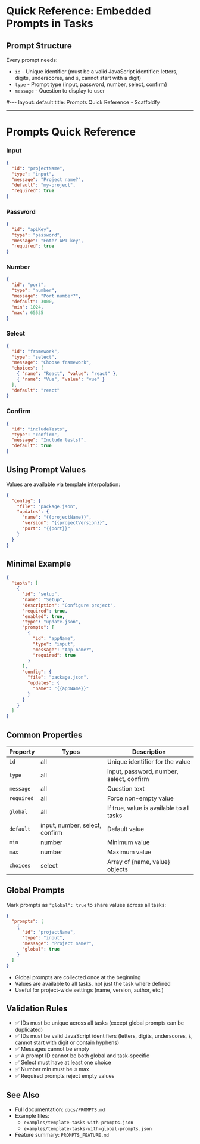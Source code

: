 # Quick Reference: Embedded Prompts in Tasks

## Prompt Structure

Every prompt needs:

- `id` - Unique identifier (must be a valid JavaScript identifier: letters, digits, underscores, and `$`, cannot start with a digit)
- `type` - Prompt type (input, password, number, select, confirm)
- `message` - Question to display to user

#---
layout: default
title: Prompts Quick Reference - Scaffoldfy

---

# Prompts Quick Reference

### Input

```json
{
  "id": "projectName",
  "type": "input",
  "message": "Project name?",
  "default": "my-project",
  "required": true
}
```

### Password

```json
{
  "id": "apiKey",
  "type": "password",
  "message": "Enter API key",
  "required": true
}
```

### Number

```json
{
  "id": "port",
  "type": "number",
  "message": "Port number?",
  "default": 3000,
  "min": 1024,
  "max": 65535
}
```

### Select

```json
{
  "id": "framework",
  "type": "select",
  "message": "Choose framework",
  "choices": [
    { "name": "React", "value": "react" },
    { "name": "Vue", "value": "vue" }
  ],
  "default": "react"
}
```

### Confirm

```json
{
  "id": "includeTests",
  "type": "confirm",
  "message": "Include tests?",
  "default": true
}
```

## Using Prompt Values

Values are available via template interpolation:

```json
{
  "config": {
    "file": "package.json",
    "updates": {
      "name": "{{projectName}}",
      "version": "{{projectVersion}}",
      "port": "{{port}}"
    }
  }
}
```

## Minimal Example

```json
{
  "tasks": [
    {
      "id": "setup",
      "name": "Setup",
      "description": "Configure project",
      "required": true,
      "enabled": true,
      "type": "update-json",
      "prompts": [
        {
          "id": "appName",
          "type": "input",
          "message": "App name?",
          "required": true
        }
      ],
      "config": {
        "file": "package.json",
        "updates": {
          "name": "{{appName}}"
        }
      }
    }
  ]
}
```

## Common Properties

| Property   | Types                          | Description                              |
| ---------- | ------------------------------ | ---------------------------------------- |
| `id`       | all                            | Unique identifier for the value          |
| `type`     | all                            | input, password, number, select, confirm |
| `message`  | all                            | Question text                            |
| `required` | all                            | Force non-empty value                    |
| `global`   | all                            | If true, value is available to all tasks |
| `default`  | input, number, select, confirm | Default value                            |
| `min`      | number                         | Minimum value                            |
| `max`      | number                         | Maximum value                            |
| `choices`  | select                         | Array of {name, value} objects           |

## Global Prompts

Mark prompts as `"global": true` to share values across all tasks:

```json
{
  "prompts": [
    {
      "id": "projectName",
      "type": "input",
      "message": "Project name?",
      "global": true
    }
  ]
}
```

- Global prompts are collected once at the beginning
- Values are available to all tasks, not just the task where defined
- Useful for project-wide settings (name, version, author, etc.)

## Validation Rules

- ✅ IDs must be unique across all tasks (except global prompts can be duplicated)
- ✅ IDs must be valid JavaScript identifiers (letters, digits, underscores, `$`, cannot start with digit or contain hyphens)
- ✅ Messages cannot be empty
- ✅ A prompt ID cannot be both global and task-specific
- ✅ Select must have at least one choice
- ✅ Number min must be ≤ max
- ✅ Required prompts reject empty values

## See Also

- Full documentation: `docs/PROMPTS.md`
- Example files:
  - `examples/template-tasks-with-prompts.json`
  - `examples/template-tasks-with-global-prompts.json`
- Feature summary: `PROMPTS_FEATURE.md`

